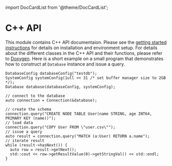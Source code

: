 import DocCardList from '@theme/DocCardList';

# C++ API

This module contains C++ API documentaion. Please
see the [getting started instructions](../../getting-started/cpp.md) for details on installation and environment setup. For details about the different classes in the C++
API and their functions, please refer to [Doxygen](https://kuzudb.com/api-docs/cpp/annotated.html). Here is a short example on a small program that
demonstrates how to construct at `Database` instance and issue a query.

```
DatabaseConfig databaseConfig("testdb");
SystemConfig systemConfig(1ull << 31 /* set buffer manager size to 2GB */);
Database database(databaseConfig, systemConfig);

// connect to the database
auto connection = Connection(&database);

// create the schema
connection.query("CREATE NODE TABLE User(name STRING, age INT64, PRIMARY KEY (name))");
// load data
connection.query("COPY User FROM \"user.csv\"");
// issue a query
auto result = connection.query("MATCH (a:User) RETURN a.name");
// iterate result
while (result->hasNext()) {
  auto row = result->getNext();
  std::cout << row->getResultValue(0)->getStringVal() << std::endl;
}
```
<DocCardList />